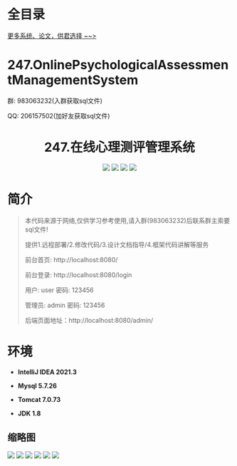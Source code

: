 # 全目录

[更多系统、论文，供君选择 ~~>](https://www.bitwise.net.cn)

# 247.OnlinePsychologicalAssessmentManagementSystem

<p>群: 983063232(入群获取sql文件)</p>
<p>QQ: 206157502(加好友获取sql文件)</p>

<p><h1 align="center">247.在线心理测评管理系统</h1></p>


<p align="center">
	<img src="https://img.shields.io/badge/jdk-1.8-orange.svg"/>
    <img src="https://img.shields.io/badge/springboot-5.x-lightgrey.svg"/>
    <img src="https://img.shields.io/badge/html-3.x-blue.svg"/>
    <img src="https://img.shields.io/badge/mybatis-5.x-yellow.svg"/>
</p>

# 简介

> 本代码来源于网络,仅供学习参考使用,请入群(983063232)后联系群主索要sql文件!
>
> 提供1.远程部署/2.修改代码/3.设计文档指导/4.框架代码讲解等服务
>
> 前台首页: http://localhost:8080/
> 
> 前台登录: http://localhost:8080/login
>
> 用户: user 密码: 123456
> 
> 管理员: admin   密码: 123456
>
> 后端页面地址：http://localhost:8080/admin/
>


# 环境

- <b>IntelliJ IDEA 2021.3</b>

- <b>Mysql 5.7.26</b>

- <b>Tomcat 7.0.73</b>

- <b>JDK 1.8</b>




## 缩略图

![](https://bitwise.oss-cn-heyuan.aliyuncs.com/2024/9/10/8f57a68f-2d2f-4719-a356-4e47c4018e49.png)
![](https://bitwise.oss-cn-heyuan.aliyuncs.com/2024/9/10/8658d5f9-7982-4bde-afbf-d7b5bb316c4d.png)
![](https://bitwise.oss-cn-heyuan.aliyuncs.com/2024/9/10/bd9a329b-7b7d-4a84-9aff-c1062909d703.png)
![](https://bitwise.oss-cn-heyuan.aliyuncs.com/2024/9/10/53691679-d3fa-41ab-b95e-f53350ad959b.png)
![](https://bitwise.oss-cn-heyuan.aliyuncs.com/2024/9/10/7d6c1a42-8974-485f-9e02-897102896b42.png)
![](https://bitwise.oss-cn-heyuan.aliyuncs.com/2024/9/10/ae6748ec-8543-4f77-8a9e-13352b3c43fe.png)





